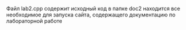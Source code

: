 Файл lab2.cpp содержит исходный код
в папке doc2 находится все необходимое для запуска сайта, содержащего документацию по лабораторной работе
